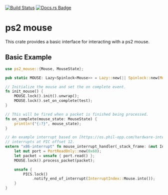 [![Build Status](https://github.com/rust-osdev/ps2-mouse/workflows/Build/badge.svg)](https://github.com/rust-osdev/ps2-mouse/actions?query=workflow%3ABuild) [![Docs.rs Badge](https://docs.rs/ps2-mouse/badge.svg)](https://docs.rs/ps2-mouse/)

# ps2 mouse
This crate provides a basic interface for interacting with a ps2 mouse.

## Basic Example
```rust
use ps2_mouse::{Mouse, MouseState};

pub static MOUSE: Lazy<Spinlock<Mouse>> = Lazy::new(|| Spinlock::new(Mouse::new()));

// Initialize the mouse and set the on complete event.
fn init_mouse() {
    MOUSE.lock().init().unwrap();
    MOUSE.lock().set_on_complete(test);
}

// This will be fired when a packet is finished being processed.
fn on_complete(mouse_state: MouseState) {
    println!("{:?}", mouse_state);
}

// An example interrupt based on [https://os.phil-opp.com/hardware-interrupts/]. The ps2 mouse is configured to fire
// interrupts at PIC offset 12.
extern "x86-interrupt" fn mouse_interrupt_handler(_stack_frame: &mut InterruptStackFrame) {
    let mut port = PortReadOnly::new(0x60);
    let packet = unsafe { port.read() };
    MOUSE.lock().process_packet(packet);

    unsafe {
        PICS.lock()
            .notify_end_of_interrupt(InterruptIndex::Mouse.into());
    }
}
```
